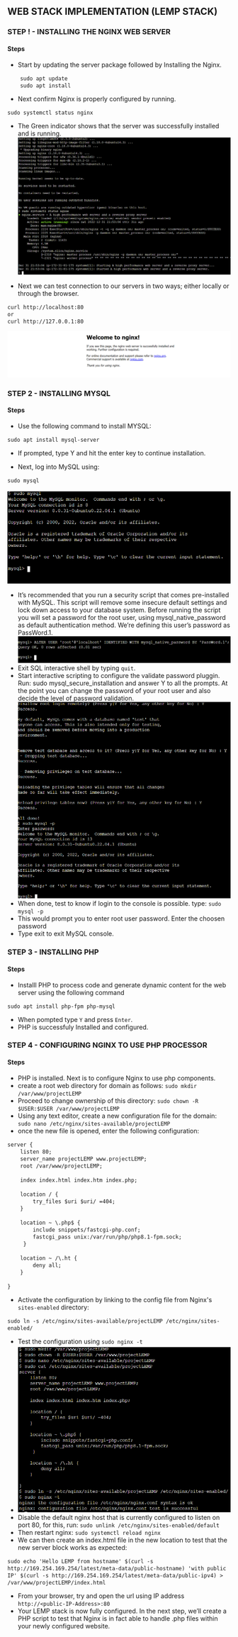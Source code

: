 ## WEB STACK IMPLEMENTATION (LEMP STACK)

### STEP ! - INSTALLING THE NGINX WEB SERVER

#### Steps

* Start by updating the server package followed by Installing the Nginx.

```
    sudo apt update
    sudo apt install
```

* Next confirm Nginx is properly configured by running.

```
sudo systemctl status nginx
```

* The Green indicator shows that the server was successfully installed and is running.
![Nginx Status](./images/1%20-%20Nginx%20Status.png "Nginx installed Correctly")

* Next we can test connection to our servers in two ways; either locally or through the browser.

```
curl http://localhost:80
or
curl http://127.0.0.1:80
```

![Status check via browser](./images/2-%20Nginx_Status_check.png "Nginx is online")


### STEP 2 - INSTALLING MYSQL

#### Steps

* Use the following command to install MYSQL:
```
sudo apt install mysql-server
``` 
* If prompted, type Y and hit the enter key to continue installation.

* Next, log into MySQL using:
``` 
sudo mysql
```
![MySQL](./images/3%20-%20Connecting_to_Mysql.png "MySQL Console")

* It’s recommended that you run a security script that comes pre-installed with MySQL. This script will remove some insecure default settings and lock down access to your database system. Before running the script you will set a password for the root user, using mysql_native_password as default authentication method. We’re defining this user’s password as PassWord.1.
![Security Script](./images/4%20-%20Security_Script.png "Securing the sql database")
* Exit SQL interactive shell by typing ```quit```.
* Start interactive scripting to configure the validate password pluggin. Run: sudo mysql_secure_installation and answer Y to all the prompts. At the point you can change the password of your root user and also decide the level of password validation.
![My SQL Console](./images/5%20-%20MySQL_Console.png "mysql console")
* When done, test to know if login to the console is possible. type: ```sudo mysql -p```
* This would prompt you to enter root user password. Enter the choosen password
* Type exit to exit MySQL console.

### STEP 3 - INSTALLING PHP
#### Steps

* Installl PHP to process code and generate dynamic content for the web server using the following command
```
sudo apt install php-fpm php-mysql
```
* When pompted type ```Y``` and press ```Enter```.
* PHP is successfuly Installed and configured.

### STEP 4 - CONFIGURING NGINX TO USE PHP PROCESSOR

#### Steps

* PHP is installed. Next is to configure Nginx to use php components.
* create a root web directory for domain as follows: ``` sudo mkdir /var/www/projectLEMP ```
* Proceed to change ownership of this directory: ``` sudo chown -R $USER:$USER /var/www/projectLEMP ```
* Using any text editor, create a new configuration file for the domain: ``` sudo nano /etc/nginx/sites-available/projectLEMP ```
* once the new file is opened, enter the following configuration:
```
server {
    listen 80;
    server_name projectLEMP www.projectLEMP;
    root /var/www/projectLEMP;

    index index.html index.htm index.php;

    location / {
        try_files $uri $uri/ =404;
    }

    location ~ \.php$ {
        include snippets/fastcgi-php.conf;
        fastcgi_pass unix:/var/run/php/php8.1-fpm.sock;
     }

    location ~ /\.ht {
        deny all;
    }

}
```
* Activate the configuration by linking to the config file from Nginx's ``` sites-enabled ``` directory:
```
sudo ln -s /etc/nginx/sites-available/projectLEMP /etc/nginx/sites-enabled/
```
* Test the configuration using ``` sudo nginx -t ```
* ![Nginx Test](./images/7%20-%20Nginx_test.png "test is ok")
* Disable the default nginx host that is currently configured to listen on port 80, for this, run: ``` sudo unlink /etc/nginx/sites-enabled/default ```
* Then restart nginx: ``` sudo systemctl reload nginx ```
* We can then create an index.html file in the new location to test that the new server block works as expected:
```
sudo echo 'Hello LEMP from hostname' $(curl -s http://169.254.169.254/latest/meta-data/public-hostname) 'with public IP' $(curl -s http://169.254.169.254/latest/meta-data/public-ipv4) > /var/www/projectLEMP/index.html
```
* From your browser, try and open the url using IP address ``` http://<public-IP-Address>:80```
* Your LEMP stack is now fully configured. In the next step, we’ll create a PHP script to test that Nginx is in fact able to handle .php files within your newly configured website.